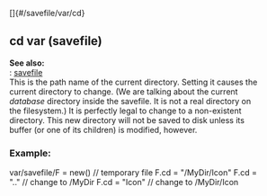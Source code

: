 []{#/savefile/var/cd}    
## cd var (savefile)    
**See also:**    
:   [savefile](ref/savefile)    
This is the path name of the current directory. Setting it causes the    
current directory to change. (We are talking about the current    
*database* directory inside the savefile. It is not a real directory on    
the filesystem.) It is perfectly legal to change to a non-existent    
directory. This new directory will not be saved to disk unless its    
buffer (or one of its children) is modified, however.    
### Example:    
var/savefile/F = new() // temporary file F.cd = \"/MyDir/Icon\" F.cd =    
\"..\" // change to /MyDir F.cd = \"Icon\" // change to /MyDir/Icon  